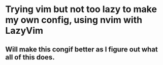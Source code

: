 # Trying vim but not too lazy to make my own config, using nvim with LazyVim


## Will make this congif better as I figure out what all of this does.


